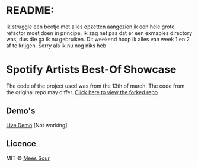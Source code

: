 # README:
Ik struggle een beetje met alles opzetten aangezien ik een hele grote refactor moet doen in principe. Ik zag net pas dat er een exmaples directory was, dus die ga ik nu gebruiken. Dit weekend hoop ik alles van week 1 en 2 af te krijgen. Sorry als ik nu nog niks heb

# Spotify Artists Best-Of Showcase

The code of the project used was from the 13th of march. The code from the original repo may differ. 
[Click here to view the forked repo](https://github.com/meessour/web-app-from-scratch-1920)

## Demo's

[Live Demo](https://meessour.github.io/progressive-web-apps-1920/) [Not working]

## Licence
MIT © [Mees Sour](https://github.com/meessour)
